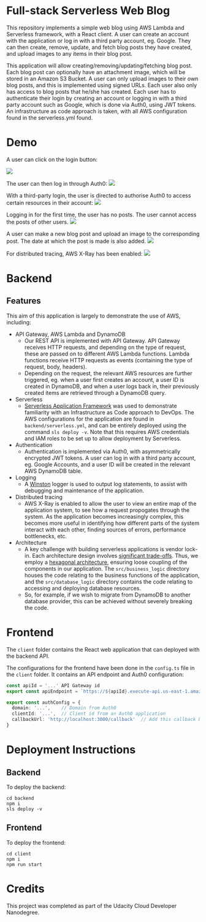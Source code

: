 # Full-stack Serverless Web Blog

This repository implements a simple web blog using AWS Lambda and Serverless framework, with a React client. A user can create an account with the application or log in with a third party account, eg. Google. They can then create, remove, update, and fetch blog posts they have created, and upload images to any items in their blog post.

This application will allow creating/removing/updating/fetching blog post. Each blog post can optionally have an attachment image, which will be stored in an Amazon S3 Bucket. A user can only upload images to their own blog posts, and this is implemented using signed URLs. Each user also only has access to blog posts that he/she has created. Each user has to authenticate their login by creating an account or logging in with a third party account such as Google, which is done via Auth0, using JWT tokens. An infrastructure as code approach is taken, with all AWS configuration found in the serverless.yml found.

# Demo

A user can click on the login button:

![](assets/1.png?raw=true)

The user can then log in through Auth0:
![](assets/2.png?raw=true)

With a third-party login, the user is directed to authorise Auth0 to access certain resources in their account:
![](assets/3.png?raw=true)

Logging in for the first time, the user has no posts. The user cannot access the posts of other users.
![](assets/4.png?raw=true)

A user can make a new blog post and upload an image to the corresponding post.
The date at which the post is made is also added.
![](assets/5.png?raw=true)

For distributed tracing, AWS X-Ray has been enabled:
![](assets/6.png?raw=true)
  



# Backend
## Features
This aim of this application is largely to demonstrate the use of AWS, including:
* API Gateway, AWS Lambda and DynamoDB
    * Our REST API is implemented with API Gateway. API Gateway receives HTTP requests, and depending on the type of request, these are passed on to different AWS Lambda functions. Lambda functions receive HTTP requests as events (containing the type of request, body, headers).
    * Depending on the request, the relevant AWS resources are further triggered, eg. when a user first creates an account, a user ID is created in DynamoDB, and when a user logs back in, their previously created items are retrieved through a DynamoDB query.
* Serverless
    * [Serverless Application Framework](https://github.com/serverless/serverless) was used to demonstrate familiarity with an Infrastructure as Code approach to DevOps. The AWS configurations for the application are found in `backend/serverless.yml`, and can be entirely deployed using the command `sls deploy -v`. Note that this requires AWS credentials and IAM roles to be set up to allow deployment by Serverless.
* Authentication
    * Authentication is implemented via Auth0, with asymmetrically encrypted JWT tokens. A user can log in with a third party account, eg. Google Accounts, and a user ID will be created in the relevant AWS DynamoDB table.
* Logging
    * A [Winston](https://github.com/winstonjs/winston) logger is used to output log statements, to assist with debugging and maintenance of the application.
* Distributed tracing
    * AWS X-Ray is enabled to allow the user to view an entire map of the application system, to see how a request propogates through the system. As the application becomes increasingly complex, this becomes more useful in identifying how different parts of the system interact with each other, finding sources of errors, performance bottlenecks, etc.
* Architecture
    * A key challenge with building serverless applications is vendor lock-in. Each architecture design involves [significant trade-offs](https://martinfowler.com/articles/oss-lockin.html). Thus, we employ a [hexagonal architecture](https://en.wikipedia.org/wiki/Hexagonal_architecture_(software)), ensuring loose coupling of the components in our application. The `src/business_logic` directory houses the code relating to the business functions of the application, and the `src/database_logic` directory contains the code relating to accessing and deploying database resources.
    * So, for example, if we wish to migrate from DynamoDB to another database provider, this can be achieved without severely breaking the code.

# Frontend

The `client` folder contains the React web application that can deployed with the backend API.

The configurations for the frontend have been done in the `config.ts` file in the `client` folder. It contains an API endpoint and Auth0 configuration:

```ts
const apiId = '...' API Gateway id
export const apiEndpoint = `https://${apiId}.execute-api.us-east-1.amazonaws.com/dev`

export const authConfig = {
  domain: '...',    // Domain from Auth0
  clientId: '...',  // Client id from an Auth0 application
  callbackUrl: 'http://localhost:3000/callback'  // Add this callback URL to Auth0
}
```

# Deployment Instructions

## Backend

To deploy the backend:

```
cd backend
npm i
sls deploy -v
```

## Frontend

To deploy the frontend:

```
cd client
npm i
npm run start
```

# Credits

This project was completed as part of the Udacity Cloud Developer Nanodegree.
